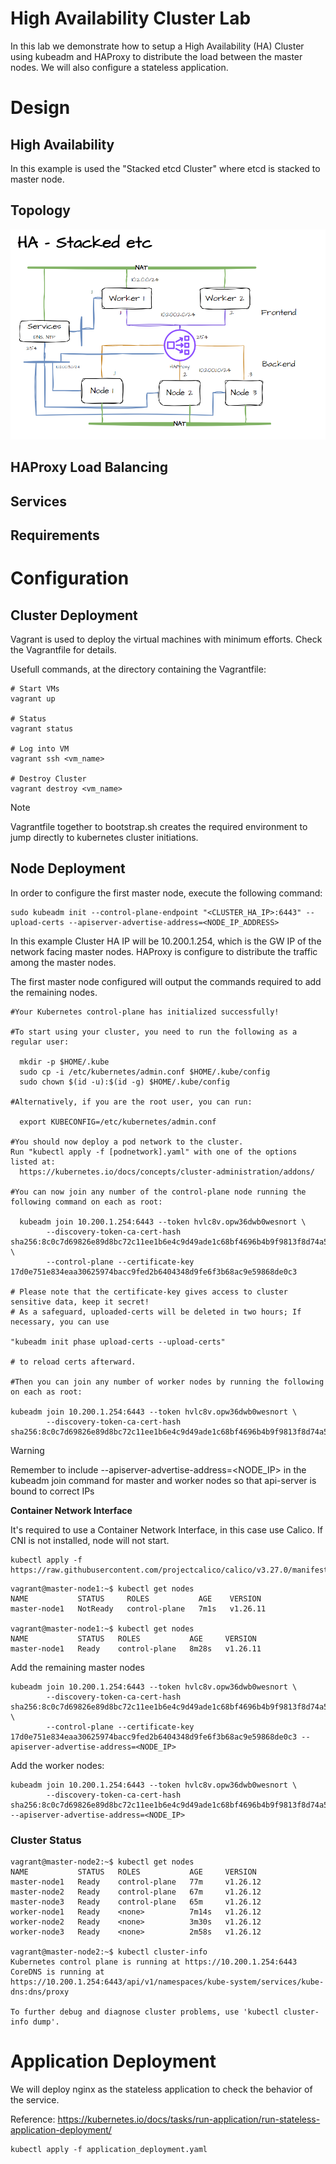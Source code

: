 # High Availability Cluster Lab

In this lab we demonstrate how to setup a High Availability (HA) Cluster using kubeadm and HAProxy to distribute
the load between the master nodes. We will also configure a stateless application.

# Design

## High Availability

In this example is used the "Stacked etcd Cluster" where etcd is stacked to master node.

## Topology

![Alt text](topology.png)

## HAProxy Load Balancing

## Services

## Requirements

# Configuration

## Cluster Deployment

Vagrant is used to deploy the virtual machines with minimum efforts. Check the Vagrantfile for details.

Usefull commands, at the directory containing the Vagrantfile:

```shell
# Start VMs
vagrant up

# Status
vagrant status

# Log into VM
vagrant ssh <vm_name>

# Destroy Cluster
vagrant destroy <vm_name>
```
> [!NOTE]
> Vagrantfile together to bootstrap.sh creates the required environment to jump directly to kubernetes cluster initiations.

## Node Deployment

In order to configure the first master node, execute the following command:

```shell
sudo kubeadm init --control-plane-endpoint "<CLUSTER_HA_IP>:6443" --upload-certs --apiserver-advertise-address=<NODE_IP_ADDRESS>
```

In this example Cluster HA IP will be 10.200.1.254, which is the GW IP of the network facing master nodes. HAProxy is configure to distribute the traffic among the master nodes.

The first master node configured will output the commands required to add the remaining nodes.

```shell
#Your Kubernetes control-plane has initialized successfully!

#To start using your cluster, you need to run the following as a regular user:

  mkdir -p $HOME/.kube
  sudo cp -i /etc/kubernetes/admin.conf $HOME/.kube/config
  sudo chown $(id -u):$(id -g) $HOME/.kube/config

#Alternatively, if you are the root user, you can run:

  export KUBECONFIG=/etc/kubernetes/admin.conf

#You should now deploy a pod network to the cluster.
Run "kubectl apply -f [podnetwork].yaml" with one of the options listed at:
  https://kubernetes.io/docs/concepts/cluster-administration/addons/

#You can now join any number of the control-plane node running the following command on each as root:

  kubeadm join 10.200.1.254:6443 --token hvlc8v.opw36dwb0wesnort \
        --discovery-token-ca-cert-hash sha256:8c0c7d69826e89d8bc72c11ee1b6e4c9d49ade1c68bf4696b4b9f9813f8d74a5 \
        --control-plane --certificate-key 17d0e751e834eaa30625974bacc9fed2b6404348d9fe6f3b68ac9e59868de0c3

# Please note that the certificate-key gives access to cluster sensitive data, keep it secret!
# As a safeguard, uploaded-certs will be deleted in two hours; If necessary, you can use

"kubeadm init phase upload-certs --upload-certs" 

# to reload certs afterward.

#Then you can join any number of worker nodes by running the following on each as root:

kubeadm join 10.200.1.254:6443 --token hvlc8v.opw36dwb0wesnort \
        --discovery-token-ca-cert-hash sha256:8c0c7d69826e89d8bc72c11ee1b6e4c9d49ade1c68bf4696b4b9f9813f8d74a5
```

>[!WARNING]
> Remember to include --apiserver-advertise-address=<NODE_IP> in the kubeadm join command for master and worker nodes so that api-server is bound to correct IPs

<b>Container Network Interface</b>

It's required to use a Container Network Interface, in this case use Calico. If CNI is not installed, node will not start.

```shell
kubectl apply -f https://raw.githubusercontent.com/projectcalico/calico/v3.27.0/manifests/calico.yaml
```

```shell
vagrant@master-node1:~$ kubectl get nodes
NAME           STATUS     ROLES           AGE    VERSION
master-node1   NotReady   control-plane   7m1s   v1.26.11

vagrant@master-node1:~$ kubectl get nodes
NAME           STATUS   ROLES           AGE     VERSION
master-node1   Ready    control-plane   8m28s   v1.26.11

```

Add the remaining master nodes

```shell
kubeadm join 10.200.1.254:6443 --token hvlc8v.opw36dwb0wesnort \
        --discovery-token-ca-cert-hash sha256:8c0c7d69826e89d8bc72c11ee1b6e4c9d49ade1c68bf4696b4b9f9813f8d74a5 \
        --control-plane --certificate-key 17d0e751e834eaa30625974bacc9fed2b6404348d9fe6f3b68ac9e59868de0c3 --apiserver-advertise-address=<NODE_IP>

 ```

Add the worker nodes:

```shell
kubeadm join 10.200.1.254:6443 --token hvlc8v.opw36dwb0wesnort \
        --discovery-token-ca-cert-hash sha256:8c0c7d69826e89d8bc72c11ee1b6e4c9d49ade1c68bf4696b4b9f9813f8d74a5 --apiserver-advertise-address=<NODE_IP>
```

### Cluster Status

```shell
vagrant@master-node2:~$ kubectl get nodes
NAME           STATUS   ROLES           AGE     VERSION
master-node1   Ready    control-plane   77m     v1.26.12
master-node2   Ready    control-plane   67m     v1.26.12
master-node3   Ready    control-plane   65m     v1.26.12
worker-node1   Ready    <none>          7m14s   v1.26.12
worker-node2   Ready    <none>          3m30s   v1.26.12
worker-node3   Ready    <none>          2m58s   v1.26.12

vagrant@master-node2:~$ kubectl cluster-info
Kubernetes control plane is running at https://10.200.1.254:6443
CoreDNS is running at https://10.200.1.254:6443/api/v1/namespaces/kube-system/services/kube-dns:dns/proxy

To further debug and diagnose cluster problems, use 'kubectl cluster-info dump'.
```

# Application Deployment

We will deploy nginx as the stateless application to check the behavior of the service.

Reference: https://kubernetes.io/docs/tasks/run-application/run-stateless-application-deployment/

```shell
kubectl apply -f application_deployment.yaml
```